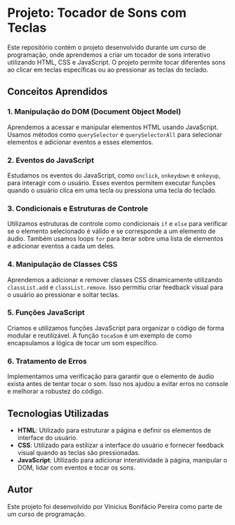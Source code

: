 # Projeto: Tocador de Sons com Teclas

Este repositório contém o projeto desenvolvido durante um curso de programação, onde aprendemos a criar um tocador de sons interativo utilizando HTML, CSS e JavaScript. O projeto permite tocar diferentes sons ao clicar em teclas específicas ou ao pressionar as teclas do teclado.

## Conceitos Aprendidos

### 1. Manipulação do DOM (Document Object Model)
Aprendemos a acessar e manipular elementos HTML usando JavaScript. Usamos métodos como `querySelector` e `querySelectorAll` para selecionar elementos e adicionar eventos a esses elementos.

### 2. Eventos do JavaScript
Estudamos os eventos do JavaScript, como `onclick`, `onkeydown` e `onkeyup`, para interagir com o usuário. Esses eventos permitem executar funções quando o usuário clica em uma tecla ou pressiona uma tecla do teclado.

### 3. Condicionais e Estruturas de Controle
Utilizamos estruturas de controle como condicionais `if` e `else` para verificar se o elemento selecionado é válido e se corresponde a um elemento de áudio. Também usamos loops `for` para iterar sobre uma lista de elementos e adicionar eventos a cada um deles.

### 4. Manipulação de Classes CSS
Aprendemos a adicionar e remover classes CSS dinamicamente utilizando `classList.add` e `classList.remove`. Isso permitiu criar feedback visual para o usuário ao pressionar e soltar teclas.

### 5. Funções JavaScript
Criamos e utilizamos funções JavaScript para organizar o código de forma modular e reutilizável. A função `tocaSom` é um exemplo de como encapsulamos a lógica de tocar um som específico.

### 6. Tratamento de Erros
Implementamos uma verificação para garantir que o elemento de áudio exista antes de tentar tocar o som. Isso nos ajudou a evitar erros no console e melhorar a robustez do código.

## Tecnologias Utilizadas

- **HTML**: Utilizado para estruturar a página e definir os elementos de interface do usuário.
- **CSS**: Utilizado para estilizar a interface do usuário e fornecer feedback visual quando as teclas são pressionadas.
- **JavaScript**: Utilizado para adicionar interatividade à página, manipular o DOM, lidar com eventos e tocar os sons.

## Autor

Este projeto foi desenvolvido por Vinicius Bonifácio Pereira como parte de um curso de programação.

